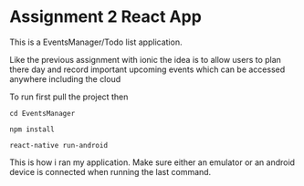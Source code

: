 # Assignment 2 React App

This is a EventsManager/Todo list application.

Like the previous assignment with ionic the idea is to allow users to plan there day and record important upcoming events which can be accessed anywhere including the cloud

To run first pull the project then

    cd EventsManager
    
    npm install
    
    react-native run-android
    
    
This is how i ran my application. Make sure either an emulator or an android device is connected when running the last command. 